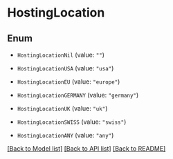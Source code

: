 # HostingLocation

## Enum


* `HostingLocationNil` (value: `""`)

* `HostingLocationUSA` (value: `"usa"`)

* `HostingLocationEU` (value: `"europe"`)

* `HostingLocationGERMANY` (value: `"germany"`)

* `HostingLocationUK` (value: `"uk"`)

* `HostingLocationSWISS` (value: `"swiss"`)

* `HostingLocationANY` (value: `"any"`)


[[Back to Model list]](../README.md#documentation-for-models) [[Back to API list]](../README.md#documentation-for-api-endpoints) [[Back to README]](../README.md)


